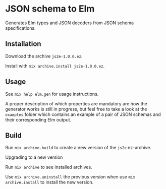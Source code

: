 # JSON schema to Elm

Generates Elm types and JSON decoders from JSON schema specifications.

## Installation

Download the archive `js2e-1.0.0.ez`.

Install with `mix archive.install js2e-1.0.0.ez`.

## Usage

See `mix help elm.gen` for usage instructions.

A proper description of which properties are mandatory are how the generator
works is still in progress, but feel free to take a look at the `examples`
folder which contains an example of a pair of JSON schemas and their
corresponding Elm output.

## Build

Run `mix archive.build` to create a new version of the `js2e` ez-archive.

Upgrading to a new version

Run `mix archive` to see installed archives.

Use `mix archive.uninstall` the previous version when use `mix archive.install`
to install the new version.
